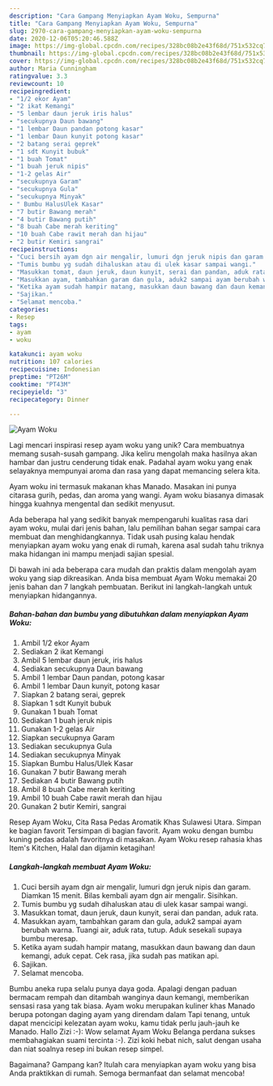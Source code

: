 ```yaml
---
description: "Cara Gampang Menyiapkan Ayam Woku, Sempurna"
title: "Cara Gampang Menyiapkan Ayam Woku, Sempurna"
slug: 2970-cara-gampang-menyiapkan-ayam-woku-sempurna
date: 2020-12-06T05:20:46.588Z
image: https://img-global.cpcdn.com/recipes/328bc08b2e43f68d/751x532cq70/ayam-woku-foto-resep-utama.jpg
thumbnail: https://img-global.cpcdn.com/recipes/328bc08b2e43f68d/751x532cq70/ayam-woku-foto-resep-utama.jpg
cover: https://img-global.cpcdn.com/recipes/328bc08b2e43f68d/751x532cq70/ayam-woku-foto-resep-utama.jpg
author: Maria Cunningham
ratingvalue: 3.3
reviewcount: 10
recipeingredient:
- "1/2 ekor Ayam"
- "2 ikat Kemangi"
- "5 lembar daun jeruk iris halus"
- "secukupnya Daun bawang"
- "1 lembar Daun pandan potong kasar"
- "1 lembar Daun kunyit potong kasar"
- "2 batang serai geprek"
- "1 sdt Kunyit bubuk"
- "1 buah Tomat"
- "1 buah jeruk nipis"
- "1-2 gelas Air"
- "secukupnya Garam"
- "secukupnya Gula"
- "secukupnya Minyak"
- " Bumbu HalusUlek Kasar"
- "7 butir Bawang merah"
- "4 butir Bawang putih"
- "8 buah Cabe merah keriting"
- "10 buah Cabe rawit merah dan hijau"
- "2 butir Kemiri sangrai"
recipeinstructions:
- "Cuci bersih ayam dgn air mengalir, lumuri dgn jeruk nipis dan garam. Diamkan 15 menit. Bilas kembali ayam dgn air mengalir. Sisihkan."
- "Tumis bumbu yg sudah dihaluskan atau di ulek kasar sampai wangi."
- "Masukkan tomat, daun jeruk, daun kunyit, serai dan pandan, aduk rata."
- "Masukkan ayam, tambahkan garam dan gula, aduk2 sampai ayam berubah warna. Tuangi air, aduk rata, tutup. Aduk sesekali supaya bumbu meresap."
- "Ketika ayam sudah hampir matang, masukkan daun bawang dan daun kemangi, aduk cepat. Cek rasa, jika sudah pas matikan api."
- "Sajikan."
- "Selamat mencoba."
categories:
- Resep
tags:
- ayam
- woku

katakunci: ayam woku 
nutrition: 107 calories
recipecuisine: Indonesian
preptime: "PT26M"
cooktime: "PT43M"
recipeyield: "3"
recipecategory: Dinner

---
```



![Ayam Woku](https://img-global.cpcdn.com/recipes/328bc08b2e43f68d/751x532cq70/ayam-woku-foto-resep-utama.jpg)

Lagi mencari inspirasi resep ayam woku yang unik? Cara membuatnya memang susah-susah gampang. Jika keliru mengolah maka hasilnya akan hambar dan justru cenderung tidak enak. Padahal ayam woku yang enak selayaknya mempunyai aroma dan rasa yang dapat memancing selera kita.

Ayam woku ini termasuk makanan khas Manado. Masakan ini punya citarasa gurih, pedas, dan aroma yang wangi. Ayam woku biasanya dimasak hingga kuahnya mengental dan sedikit menyusut.

Ada beberapa hal yang sedikit banyak mempengaruhi kualitas rasa dari ayam woku, mulai dari jenis bahan, lalu pemilihan bahan segar sampai cara membuat dan menghidangkannya. Tidak usah pusing kalau hendak menyiapkan ayam woku yang enak di rumah, karena asal sudah tahu triknya maka hidangan ini mampu menjadi sajian spesial.


Di bawah ini ada beberapa cara mudah dan praktis dalam mengolah ayam woku yang siap dikreasikan. Anda bisa membuat Ayam Woku memakai 20 jenis bahan dan 7 langkah pembuatan. Berikut ini langkah-langkah untuk menyiapkan hidangannya.

<!--inarticleads1-->

##### Bahan-bahan dan bumbu yang dibutuhkan dalam menyiapkan Ayam Woku:

1. Ambil 1/2 ekor Ayam
1. Sediakan 2 ikat Kemangi
1. Ambil 5 lembar daun jeruk, iris halus
1. Sediakan secukupnya Daun bawang
1. Ambil 1 lembar Daun pandan, potong kasar
1. Ambil 1 lembar Daun kunyit, potong kasar
1. Siapkan 2 batang serai, geprek
1. Siapkan 1 sdt Kunyit bubuk
1. Gunakan 1 buah Tomat
1. Sediakan 1 buah jeruk nipis
1. Gunakan 1-2 gelas Air
1. Siapkan secukupnya Garam
1. Sediakan secukupnya Gula
1. Sediakan secukupnya Minyak
1. Siapkan  Bumbu Halus/Ulek Kasar
1. Gunakan 7 butir Bawang merah
1. Sediakan 4 butir Bawang putih
1. Ambil 8 buah Cabe merah keriting
1. Ambil 10 buah Cabe rawit merah dan hijau
1. Gunakan 2 butir Kemiri, sangrai


Resep Ayam Woku, Cita Rasa Pedas Aromatik Khas Sulawesi Utara. Simpan ke bagian favorit Tersimpan di bagian favorit. Ayam woku dengan bumbu kuning pedas adalah favoritnya di masakan. Ayam Woku resep rahasia khas Item&#39;s Kitchen, Halal dan dijamin ketagihan! 

<!--inarticleads2-->

##### Langkah-langkah membuat Ayam Woku:

1. Cuci bersih ayam dgn air mengalir, lumuri dgn jeruk nipis dan garam. Diamkan 15 menit. Bilas kembali ayam dgn air mengalir. Sisihkan.
1. Tumis bumbu yg sudah dihaluskan atau di ulek kasar sampai wangi.
1. Masukkan tomat, daun jeruk, daun kunyit, serai dan pandan, aduk rata.
1. Masukkan ayam, tambahkan garam dan gula, aduk2 sampai ayam berubah warna. Tuangi air, aduk rata, tutup. Aduk sesekali supaya bumbu meresap.
1. Ketika ayam sudah hampir matang, masukkan daun bawang dan daun kemangi, aduk cepat. Cek rasa, jika sudah pas matikan api.
1. Sajikan.
1. Selamat mencoba.


Bumbu aneka rupa selalu punya daya goda. Apalagi dengan paduan bermacam rempah dan ditambah wanginya daun kemangi, memberikan sensasi rasa yang tak biasa. Ayam woku merupakan kuliner khas Manado berupa potongan daging ayam yang direndam dalam Tapi tenang, untuk dapat mencicipi kelezatan ayam woku, kamu tidak perlu jauh-jauh ke Manado. Hallo Zizi :-): Wow selamat Ayam Woku Belanga perdana sukses membahagiakan suami tercinta :-). Zizi koki hebat nich, salut dengan usaha dan niat soalnya resep ini bukan resep simpel. 

Bagaimana? Gampang kan? Itulah cara menyiapkan ayam woku yang bisa Anda praktikkan di rumah. Semoga bermanfaat dan selamat mencoba!
